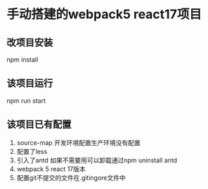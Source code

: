 # 手动搭建的webpack5 react17项目

## 改项目安装
 npm install

 ## 该项目运行
 npm run start

 ## 该项目已有配置
 1. source-map 开发环境配置生产环境没有配置
 2. 配置了less
 3. 引入了antd 如果不需要用可以卸载通过npm uninstall antd
 4. webpack 5 react 17版本
 5. 配置git不提交的文件在.gitingore文件中


<!-- ## 想增加的功能点
1. 国际化语言
2. 优化编译速度，通过引入插件
3. 引入文件压缩css
4. 只在开发环境wepack.config 配置source-map
5. 引入环境变量
6. 引入不同环境不同的webpack设置 webpack.dev.js webpack.prod.js
7. 通过cross-env使开发组件拿到环境变量
8. 通过start命令加set NODE_ENV=development语句仅可以让webpack.config.js 拿到process.env.NODE_ENV值除非是electron项目 -->

